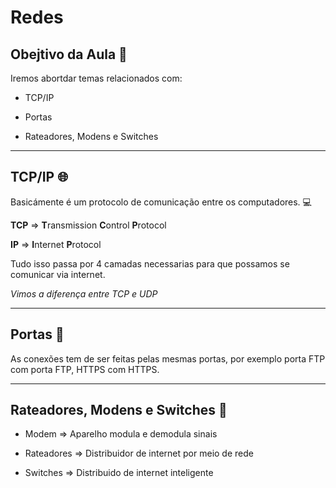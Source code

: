 # Redes

## Obejtivo da Aula :notebook:

Iremos abortdar temas relacionados com:

- TCP/IP

- Portas 

- Rateadores, Modens e Switches

---

## TCP/IP :globe_with_meridians:

Basicámente é um protocolo de comunicação entre os computadores. :computer:

**TCP** => **T**ransmission **C**ontrol **P**rotocol

**IP** => **I**nternet **P**rotocol

Tudo isso passa por 4 camadas necessarias para que possamos se comunicar via internet.

_Vimos a diferença entre TCP e UDP_

---

## Portas :door:

As conexões tem de ser feitas pelas mesmas portas, por exemplo porta FTP com porta FTP, HTTPS com HTTPS.

---

## Rateadores, Modens e Switches :smiling_face_with_tear:

- Modem => Aparelho modula e demodula sinais

- Rateadores => Distribuidor de internet por meio de rede

- Switches => Distribuido de internet inteligente






